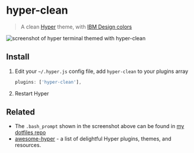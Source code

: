 # hyper-clean  

> A clean [Hyper](https://hyper.is) theme, with [IBM Design colors](https://github.com/IBM-Design/colors)

![screenshot of hyper terminal themed with hyper-clean](https://github.com/tay1orjones/hyper-clean/raw/master/screenshot.png)

## Install

1. Edit your `~/.hyper.js` config file, add `hyper-clean` to your plugins array

   ```js
   plugins: ['hyper-clean'],
   ```

2. Restart Hyper

## Related
* The `.bash_prompt` shown in the screenshot above can be found in [my dotfiles repo](https://github.com/tay1orjones/dotfiles/tree/master/shell)
* [awesome-hyper](https://github.com/bnb/awesome-hyper) - a list of delightful Hyper plugins, themes, and resources.
